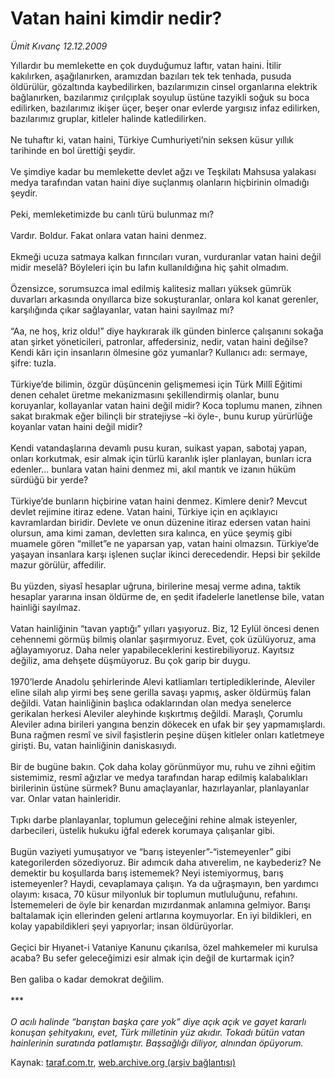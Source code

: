 # Vatan haini kimdir nedir?

*Ümit Kıvanç 12.12.2009*

<div class="yazi">Yıllardır bu memlekette en çok duyduğumuz laftır, vatan haini. İtilir kakılırken, aşağılanırken, aramızdan bazıları tek tek tenhada, pusuda öldürülür, gözaltında kaybedilirken, bazılarımızın cinsel organlarına elektrik bağlanırken, bazılarımız çırılçıplak soyulup üstüne tazyikli soğuk su boca edilirken, bazılarımız ikişer üçer, beşer onar evlerde yargısız infaz edilirken, bazılarımız gruplar, kitleler halinde katledilirken. <br/><br/>Ne tuhaftır ki, vatan haini, Türkiye Cumhuriyeti’nin seksen küsur yıllık tarihinde en bol ürettiği şeydir. <br/><br/>Ve şimdiye kadar bu memlekette devlet ağzı ve Teşkilatı Mahsusa yalakası medya tarafından vatan haini diye suçlanmış olanların hiçbirinin olmadığı şeydir. <br/><br/>Peki, memleketimizde bu canlı türü bulunmaz mı? <br/><br/>Vardır. Boldur. Fakat onlara vatan haini denmez. <br/><br/>Ekmeği ucuza satmaya kalkan fırıncıları vuran, vurduranlar vatan haini değil midir meselâ? Böyleleri için bu lafın kullanıldığına hiç şahit olmadım. <br/><br/>Özensizce, sorumsuzca imal edilmiş kalitesiz malları yüksek gümrük duvarları arkasında onyıllarca bize sokuşturanlar, onlara kol kanat gerenler, karşılığında çıkar sağlayanlar, vatan haini sayılmaz mı? <br/><br/>“Aa, ne hoş, kriz oldu!” diye haykırarak ilk günden binlerce çalışanını sokağa atan şirket yöneticileri, patronlar, affedersiniz, nedir, vatan haini değilse? Kendi kârı için insanların ölmesine göz yumanlar? Kullanıcı adı: sermaye, şifre: tuzla. <br/><br/>Türkiye’de bilimin, özgür düşüncenin gelişmemesi için Türk Millî Eğitimi denen cehalet üretme mekanizmasını şekillendirmiş olanlar, bunu koruyanlar, kollayanlar vatan haini değil midir? Koca toplumu manen, zihnen sakat bırakmak eğer bilinçli bir stratejiyse –ki öyle-, bunu kurup yürürlüğe koyanlar vatan haini değil midir? <br/><br/>Kendi vatandaşlarına devamlı pusu kuran, suikast yapan, sabotaj yapan, onları korkutmak, esir almak için türlü karanlık işler planlayan, bunları icra edenler... bunlara vatan haini denmez mi, akıl mantık ve izanın hüküm sürdüğü bir yerde? <br/><br/>Türkiye’de bunların hiçbirine vatan haini denmez. Kimlere denir? Mevcut devlet rejimine itiraz edene. Vatan haini, Türkiye için en açıklayıcı kavramlardan biridir. Devlete ve onun düzenine itiraz edersen vatan haini olursun, ama kimi zaman, devletten sıra kalınca, en yüce şeymiş gibi muamele gören “millet”e ne yaparsan yap, vatan haini olmazsın. Türkiye’de yaşayan insanlara karşı işlenen suçlar ikinci derecedendir. Hepsi bir şekilde mazur görülür, affedilir. <br/><br/>Bu yüzden, siyasî hesaplar uğruna, birilerine mesaj verme adına, taktik hesaplar yararına insan öldürme de, en şedit ifadelerle lanetlense bile, vatan hainliği sayılmaz. <br/><br/>Vatan hainliğinin “tavan yaptığı” yılları yaşıyoruz. Biz, 12 Eylül öncesi denen cehennemi görmüş bilmiş olanlar şaşırmıyoruz. Evet, çok üzülüyoruz, ama ağlayamıyoruz. Daha neler yapabileceklerini kestirebiliyoruz. Kayıtsız değiliz, ama dehşete düşmüyoruz. Bu çok garip bir duygu. <br/><br/>1970’lerde Anadolu şehirlerinde Alevi katliamları tertiplediklerinde, Aleviler eline silah alıp yirmi beş sene gerilla savaşı yapmış, asker öldürmüş falan değildi. Vatan hainliğinin başlıca odaklarından olan medya senelerce gerikalan herkesi Aleviler aleyhinde kışkırtmış değildi. Maraşlı, Çorumlu Aleviler adına birileri yangına benzin dökecek en ufak bir şey yapmamışlardı. Buna rağmen resmî ve sivil faşistlerin peşine düşen kitleler onları katletmeye girişti. Bu, vatan hainliğinin daniskasıydı. <br/><br/>Bir de bugüne bakın. Çok daha kolay görünmüyor mu, ruhu ve zihni eğitim sistemimiz, resmî ağızlar ve medya tarafından harap edilmiş kalabalıkları birilerinin üstüne sürmek? Bunu amaçlayanlar, hazırlayanlar, planlayanlar var. Onlar vatan hainleridir. <br/><br/>Tıpkı darbe planlayanlar, toplumun geleceğini rehine almak isteyenler, darbecileri, üstelik hukuku iğfal ederek korumaya çalışanlar gibi. <br/><br/>Bugün vaziyeti yumuşatıyor ve “barış isteyenler”-“istemeyenler” gibi kategorilerden sözediyoruz. Bir adımcık daha atıverelim, ne kaybederiz? Ne demektir bu koşullarda barış istememek? Neyi istemiyormuş, barış istemeyenler? Haydi, cevaplamaya çalışın. Ya da uğraşmayın, ben yardımcı olayım: kısaca, 70 küsur milyonluk bir toplumun mutluluğunu, refahını. İstememeleri de öyle bir kenardan mızırdanmak anlamına gelmiyor. Barışı baltalamak için ellerinden geleni artlarına koymuyorlar. En iyi bildikleri, en kolay yapabildikleri şeyi yapıyorlar; insan öldürüyorlar. <br/><br/>Geçici bir Hıyanet-i Vataniye Kanunu çıkarılsa, özel mahkemeler mi kurulsa acaba? Bu sefer geleceğimizi esir almak için değil de kurtarmak için? <br/><br/>Ben galiba o kadar demokrat değilim. <br/><br/>***<i> <br/><br/>O acılı halinde “barıştan başka çare yok” diye açık açık ve gayet kararlı konuşan şehityakını, evet, Türk milletinin yüz akıdır. Tokadı bütün vatan hainlerinin suratında patlamıştır. Başsağlığı diliyor, alnından öpüyorum.</i>
</div>

Kaynak: [taraf.com.tr](http://taraf.com.tr:80/makale/8988.htm), [web.archive.org (arşiv bağlantısı)](http://web.archive.org/web/20100315104755/http://taraf.com.tr:80/makale/8988.htm)
